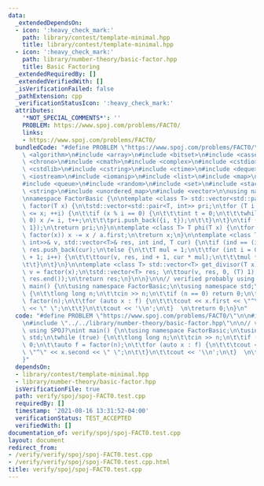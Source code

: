 ```yaml
---
data:
  _extendedDependsOn:
  - icon: ':heavy_check_mark:'
    path: library/contest/template-minimal.hpp
    title: library/contest/template-minimal.hpp
  - icon: ':heavy_check_mark:'
    path: library/number-theory/basic-factor.hpp
    title: Basic Factoring
  _extendedRequiredBy: []
  _extendedVerifiedWith: []
  _isVerificationFailed: false
  _pathExtension: cpp
  _verificationStatusIcon: ':heavy_check_mark:'
  attributes:
    '*NOT_SPECIAL_COMMENTS*': ''
    PROBLEM: https://www.spoj.com/problems/FACT0/
    links:
    - https://www.spoj.com/problems/FACT0/
  bundledCode: "#define PROBLEM \"https://www.spoj.com/problems/FACT0/\"\n\n\n#include\
    \ <algorithm>\n#include <array>\n#include <bitset>\n#include <cassert>\n#include\
    \ <chrono>\n#include <cmath>\n#include <complex>\n#include <cstdio>\n#include\
    \ <cstdlib>\n#include <cstring>\n#include <ctime>\n#include <deque>\n#include\
    \ <iostream>\n#include <iomanip>\n#include <list>\n#include <map>\n#include <numeric>\n\
    #include <queue>\n#include <random>\n#include <set>\n#include <stack>\n#include\
    \ <string>\n#include <unordered_map>\n#include <vector>\n\nusing namespace std;\n\
    \nnamespace FactorBasic {\n\ntemplate <class T> std::vector<std::pair<T, int>>\
    \ factor(T x) {\n\tstd::vector<std::pair<T, int>> pri;\n\tfor (T i = 2; i * i\
    \ <= x; ++i) {\n\t\tif (x % i == 0) {\n\t\t\tint t = 0;\n\t\t\twhile (x % i ==\
    \ 0) x /= i, t++;\n\t\t\tpri.push_back({i, t});\n\t\t}\n\t}\n\tif (x > 1) pri.push_back({x,\
    \ 1});\n\treturn pri;\n}\n\ntemplate <class T> T phi(T x) {\n\tfor (auto& a :\
    \ factor(x)) x -= x / a.first;\n\treturn x;\n}\n\ntemplate <class T> void tour(std::vector<std::pair<T,\
    \ int>>& v, std::vector<T>& res, int ind, T cur) {\n\tif (ind == (int)v.size())\
    \ res.push_back(cur);\n\telse {\n\t\tT mul = 1;\n\t\tfor (int i = 0; i < v[ind].second\
    \ + 1; i++) {\n\t\t\ttour(v, res, ind + 1, cur * mul);\n\t\t\tmul *= v[ind].first;\n\
    \t\t}\n\t}\n}\n\ntemplate <class T> std::vector<T> get_divisor(T x) {\n\tauto\
    \ v = factor(x);\n\tstd::vector<T> res; \n\ttour(v, res, 0, (T) 1);\n\tsort(res.begin(),\
    \ res.end());\n\treturn res;\n}\n\n}\n\n// verified probably using SPOJ?\nint\
    \ main() {\n\tusing namespace FactorBasic;\n\tusing namespace std;\n\twhile (true)\
    \ {\n\t\tlong long n;\n\t\tcin >> n;\n\t\tif (n == 0) return 0;\n\t\tauto f =\
    \ factor(n);\n\t\tfor (auto x : f) {\n\t\t\tcout << x.first << \"^\" << x.second\
    \ << \" \";\n\t\t}\n\t\tcout << '\\n';\n\t}  \n\treturn 0;\n}\n"
  code: "#define PROBLEM \"https://www.spoj.com/problems/FACT0/\"\n\n#include \"../../library/contest/template-minimal.hpp\"\
    \n#include \"../../library/number-theory/basic-factor.hpp\"\n\n// verified probably\
    \ using SPOJ?\nint main() {\n\tusing namespace FactorBasic;\n\tusing namespace\
    \ std;\n\twhile (true) {\n\t\tlong long n;\n\t\tcin >> n;\n\t\tif (n == 0) return\
    \ 0;\n\t\tauto f = factor(n);\n\t\tfor (auto x : f) {\n\t\t\tcout << x.first <<\
    \ \"^\" << x.second << \" \";\n\t\t}\n\t\tcout << '\\n';\n\t}  \n\treturn 0;\n\
    }"
  dependsOn:
  - library/contest/template-minimal.hpp
  - library/number-theory/basic-factor.hpp
  isVerificationFile: true
  path: verify/spoj/spoj-FACT0.test.cpp
  requiredBy: []
  timestamp: '2021-08-16 13:31:52-04:00'
  verificationStatus: TEST_ACCEPTED
  verifiedWith: []
documentation_of: verify/spoj/spoj-FACT0.test.cpp
layout: document
redirect_from:
- /verify/verify/spoj/spoj-FACT0.test.cpp
- /verify/verify/spoj/spoj-FACT0.test.cpp.html
title: verify/spoj/spoj-FACT0.test.cpp
---
```

